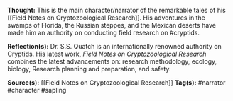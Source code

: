 **Thought:**
This is the main character/narrator of the remarkable tales of his [[Field Notes on Cryptozoological Research]]. His adventures in the swamps of Florida, the Russian steppes, and the Mexican deserts have made him an authority on conducting field research on #cryptids. 

**Reflection(s):**
Dr. S.S. Quatch is an internationally renowned authority on Cryptids. His latest work, *Field Notes on Cryptozoological Research* combines the latest advancements on: research methodology, ecology, biology, Research planning and preparation, and safety. 

**Source(s):**
[[Field Notes on Cryptozoological Research]]
**Tag(s):** 
#narrator #character #sapling 